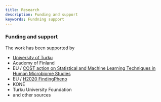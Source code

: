 ```yaml
---
title: Research
description: Funding and support
keywords: Fundning support
---
```


### Funding and support

The work has been supported by
- [University of Turku](https://www.utu.fi/en)
- Academy of Finland
- EU / [COST action on Statistical and Machine Learning Techniques in Human Microbiome Studies](https://www.ml4microbiome.eu/)
- EU / [H2020 FindingPheno](http://www.findingpheno.eu/)
- KONE
- Turku University Foundation
- and other sources